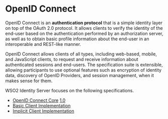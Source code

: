 # OpenID Connect

OpenID Connect is an **authentication protocol** that is a simple
identity layer on top of the OAuth 2.0 protocol. It allows clients to
verify the identity of the end-user based on the authentication
performed by an authorization server, as well as to obtain basic profile
information about the end-user in an interoperable and REST-like manner.

OpenID Connect allows clients of all types, including web-based, mobile,
and JavaScript clients, to request and receive information about
authenticated sessions and end-users. The specification suite is
extensible, allowing participants to use optional features such as
encryption of identity data, discovery of OpenID Providers, and session
management, when it makes sense for them.

WSO2 Identity Server focuses on the following specifications.

-   [OpenID Connect
    Core](http://openid.net/specs/openid-connect-core-1_0.html)
    [1.0](http://openid.net/specs/openid-connect-core-1_0.html)
-   [Basic Client
    Implementation](http://openid.net/specs/openid-connect-basic-1_0.html)
-   [Implicit Client
    Implementation](http://openid.net/specs/openid-connect-implicit-1_0.html)
